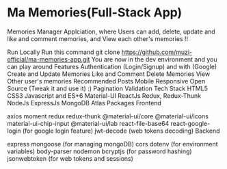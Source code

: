 # Ma Memories(Full-Stack App)
Memories Manager Applciation, where Users can add, delete, update and like and comment memories, and View each other's memories !!

Run Locally
Run this command git clone https://github.com/muzi-official/ma-memories-app.git
You are now in the dev environment and you can play around
Features
Authentication (Login/Signup) and with (Google)
Create and Update Memories
Like and Comment  Delete Memories
View Other user's memories
Recommended Posts
Mobile Responsive
Open Source (Tweak it and use it) :)
Pagination
Validation
Tech Stack
HTML5
CSS3
Javascript and ES+6
Material-UI
ReactJs
Redux, Redux-Thunk
NodeJs
ExpressJs
MongoDB Atlas
Packages
Frontend

axios
moment
redux
redux-thunk
@material-ui/core
@material-ui/icons
material-ui-chip-input
@material-ui/lab
react-file-base64
react-google-login (for google login feature)
jwt-decode (web tokens decoding)
Backend

express
mongoose (for managing mongoDB)
cors
dotenv (for environment variables)
body-parser
nodemon
bcryptjs (for password hashing)
jsonwebtoken (for web tokens and sessions)
